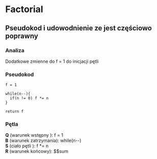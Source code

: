 # Factorial
## Pseudokod i udowodnienie ze jest częściowo poprawny
### Analiza
Dodatkowe zmienne do f = 1 do inicjacji pętli

### Pseudokod
```
f = 1

while(n--){
  if(n != 0) f *= n
}

return f
```
### Pętla
**Q** (warunek wstępny ): f = 1  
**B** (warunek zatrzymania): while(n--)  
**S** (ciało pętli ): f *= n  
**R** (warunek końcowy): $$sum
